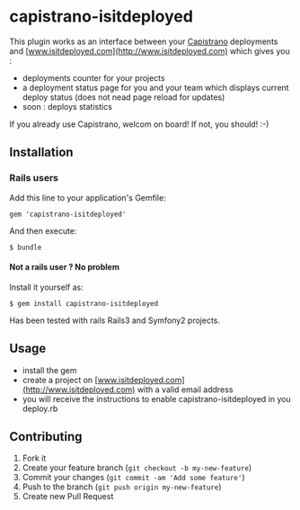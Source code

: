 # capistrano-isitdeployed

This plugin works as an interface between your [Capistrano](http://capistranorb.com/) deployments and [www.isitdeployed.com](http://www.isitdeployed.com) which gives you :
* deployments counter for your projects
* a deployment status page for you and your team which displays current deploy status (does not nead page reload for updates)
* soon : deploys statistics

If you already use Capistrano, welcom on board!
If not, you should! :-)

## Installation

### Rails users

Add this line to your application's Gemfile:

    gem 'capistrano-isitdeployed'

And then execute:

    $ bundle

#### Not a rails user ? No problem

Install it yourself as:

    $ gem install capistrano-isitdeployed

Has been tested with rails Rails3 and Symfony2 projects.

## Usage

* install the gem
* create a project on [www.isitdeployed.com](http://www.isitdeployed.com) with a valid email address
* you will receive the instructions to enable capistrano-isitdeployed in you deploy.rb

## Contributing

1. Fork it
2. Create your feature branch (`git checkout -b my-new-feature`)
3. Commit your changes (`git commit -am 'Add some feature'`)
4. Push to the branch (`git push origin my-new-feature`)
5. Create new Pull Request
